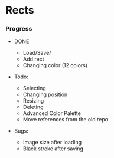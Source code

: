 # Rects
### Progress
- DONE
  - Load/Save/
  - Add rect 
  - Changing color (12 colors)
- Todo: 
  - Selecting
  - Changing position
  - Resizing
  - Deleting
  - Advanced Color Palette
  - Move references from the old repo
  
- Bugs:
  - Image size after loading
  - Black stroke after saving
